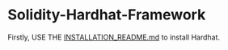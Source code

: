 #  Solidity-Hardhat-Framework 

Firstly, USE THE [INSTALLATION_README.md](https://github.com/akcaHalit/Solidity-Hardhat-Framework/blob/main/INSTALLATION_README.md) to install Hardhat.
